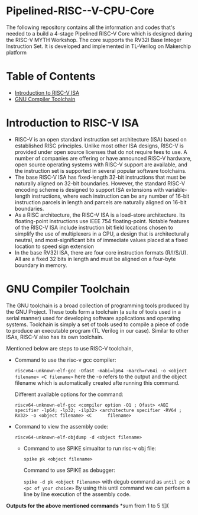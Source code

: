 # Pipelined-RISC--V-CPU-Core
The following repository contains all the information and codes that's needed to a build a 4-stage Pipelined RISC-V Core which is designed during the RISC-V MYTH Workshop. The core supports the RV32I Base Integer Instruction Set. It is developed and implemented in TL-Verilog on Makerchip platform
# Table of Contents
* [Introduction to RISC-V ISA](#introduction-to-risc-v-isa)
* [GNU Compiler Toolchain](#gnu-compiler-toolchain)


































# Introduction to RISC-V ISA 
* RISC-V is an open standard instruction set architecture (ISA) based on established RISC principles. Unlike most other ISA designs, RISC-V is provided under open source licenses that do not require fees to use. A number of companies are offering or have announced RISC-V hardware, open source operating systems with RISC-V support are available, and the instruction set is supported in several popular software toolchains.
* The base RISC-V ISA has fixed-length 32-bit instructions that must be naturally aligned on 32-bit boundaries. However, the standard RISC-V encoding scheme is designed to support ISA extensions
  with variable-length instructions, where each instruction can be any number of 16-bit instruction parcels in length and parcels are naturally aligned on 16-bit boundaries.
* As a RISC architecture, the RISC-V ISA is a load–store architecture. Its floating-point instructions use IEEE 754 floating-point. Notable features of the RISC-V ISA include instruction bit field locations chosen to simplify the use of multiplexers in a CPU, a design that is architecturally neutral, and most-significant bits of immediate values placed at a fixed location to speed sign extension
* In the base RV32I ISA, there are four core instruction formats (R/I/S/U). All are a fixed 32 bits in length and must be aligned on a four-byte boundary in memory.

# GNU Compiler Toolchain
The GNU toolchain is a broad collection of programming tools produced by the GNU Project. These tools form a toolchain (a suite of tools used in a serial manner) 
used for developing software applications and operating systems. Toolchain is simply a set of tools used to compile a piece of code to produce an executable program (TL Verilog in our case). 
Similar to other ISAs, RISC-V also has its own toolchain.

Mentioned below are steps to use RISC-V toolchain,

  * Command to use the risc-v gcc compiler:

    `riscv64-unknown-elf-gcc -Ofast -mabi=lp64 -march=rv64i -o <object filename> <C filename>`
    here the -o refers to the output and the object filename which is automatically created afte running this command.

    Different available options for the command:

    `riscv64-unknown-elf-gcc <compiler option -O1 ; Ofast> <ABI specifier -lp64; -lp32; -ilp32> <architecture specifier -RV64 ; RV32> -o <object filename> <C      filename>`
* Command to view the assembly code:
    
    `riscv64-unknown-elf-objdump -d <object filename>`
    
  * Command to use SPIKE simualtor to run risc-v obj file:
  
    `spike pk <object filename>`
    
    Command to use SPIKE as debugger:
    
    `spike -d pk <object Filename>` with degub command as `until pc 0 <pc of your choice>`
     By using this until command we can perfoem a line by line execution of the assembly code.
     

**Outputs for the above mentioned commands**
*sum from 1 to 5
![](
     
     
